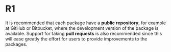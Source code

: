 # R1

It is recommended that each package have a **public repository**, for example 
at GitHub or
Bitbucket, where the development version of the package is available. Support 
for taking **pull
requests** is also recommended since this will ease greatly the effort for 
users to provide
improvements to the packages.
